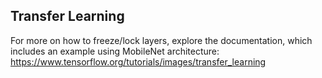 


## Transfer Learning  
For more on how to freeze/lock layers, explore the documentation, which includes an example using MobileNet architecture:  
https://www.tensorflow.org/tutorials/images/transfer_learning

